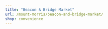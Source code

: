 ```yaml
---
title: "Beacon & Bridge Market"
url: /mount-morris/beacon-and-bridge-market/
shop: convenience
---
```

